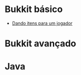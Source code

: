 # Bukkit básico

* [Dando itens para um jogador](Bukkit%20básico/Dando%20itens%20para%20um%20jogador.md)

# Bukkit avançado

# Java
